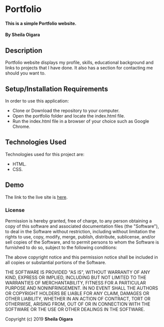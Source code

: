 # Portfolio
#### This is a simple Portfolio website.
#### By **Sheila Oigara**
## Description
Portfolio website displays my profile, skills, educational background and links to projects that I have done. It also has a section for contacting me should you want to.
## Setup/Installation Requirements
In order to use this application:
* Clone or Download the repository to your computer.
* Open the portfolio folder and locate the index.html file.
* Run the index.html file in a browser of your choice such as Google Chrome.
## Technologies Used
Technologies used for this project are:
* HTML.
* CSS.
## Demo
The link to the live site is <a href="https://tichioigara.github.io/portfolio/"> here</a>.
### License
Permission is hereby granted, free of charge, to any person obtaining a copy of this software and associated documentation files (the "Software"), to deal in the Software without restriction, including without limitation the rights to use, copy, modify, merge, publish, distribute, sublicense, and/or sell copies of the Software, and to permit persons to whom the Software is furnished to do so, subject to the following conditions:

The above copyright notice and this permission notice shall be included in all copies or substantial portions of the Software.

THE SOFTWARE IS PROVIDED "AS IS", WITHOUT WARRANTY OF ANY KIND, EXPRESS OR IMPLIED, INCLUDING BUT NOT LIMITED TO THE WARRANTIES OF MERCHANTABILITY, FITNESS FOR A PARTICULAR PURPOSE AND NONINFRINGEMENT. IN NO EVENT SHALL THE AUTHORS OR COPYRIGHT HOLDERS BE LIABLE FOR ANY CLAIM, DAMAGES OR OTHER LIABILITY, WHETHER IN AN ACTION OF CONTRACT, TORT OR OTHERWISE, ARISING FROM, OUT OF OR IN CONNECTION WITH THE SOFTWARE OR THE USE OR OTHER DEALINGS IN THE SOFTWARE.

Copyright (c)  2019 **Sheila Oigara**
